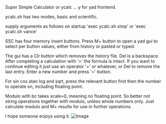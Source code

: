 Super Simple Calculator or ycalc ... y for yad frontend.

ycalc.sh has two modes, basic and scientific.

supply arguments as follows on startup
  'exec ycalc.sh simp' or 'exec ycalc.sh vance'

SSC has four memory insert buttons. Press M+ button to open a yad gui to select per button values, either from history or pasted or typed.

The gui has a Clr button which removes the history file.
Del is a backspace. After completing a calculation with '=' the formula is intact. If you want to continue editing it just use an operator '+'
or whatever, or Del to remove the last entry. Enter a new number and press '=' button.

For sin cos atan log and sqrt, press the relevant button first then the number to operate on, including floating point.

Modulo with bc takes scale=0, meaning no floating point. So better not string operations together with modulo, unless whole numbers only.
Just calculate modulo and M+ results for use in further operations.

I hope someone enjoys using it.
![Image](https://github.com/user-attachments/assets/baf53444-3665-4b42-8d23-96995aaf9f1b)
